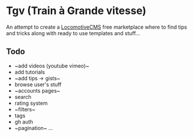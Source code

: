 # Tgv (Train à Grande vitesse)
An attempt to create a [LocomotiveCMS](https://www.locomotivecms.com) free marketplace where to find tips and tricks along with ready to use templates and stuff...

## Todo
* ~add videos (youtube vimeo)~
* add tutorials
* ~add tips -> gists~
* browse user's stuff
* ~accounts pages~
* search
* rating system
* ~filters~
* tags
* gh auth
* ~pagination~
...
